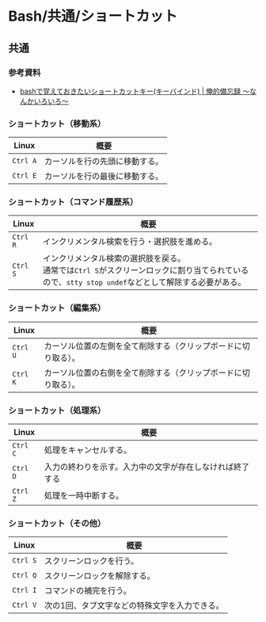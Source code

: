 # Bash/共通/ショートカット

## 共通

### 参考資料

- [bashで覚えておきたいショートカットキー(キーバインド) | 俺的備忘録 〜なんかいろいろ〜](https://orebibou.com/ja/home/201506/20150629_001/)

### ショートカット（移動系）

| Linux    | 概要                           |
| -------- | ------------------------------ |
| `Ctrl A` | カーソルを行の先頭に移動する。 |
| `Ctrl E` | カーソルを行の最後に移動する。 |

### ショートカット（コマンド履歴系）

| Linux    | 概要                                                                                         |
|----------|--------------------------------------------------------------------------------------------|
| `Ctrl R` | インクリメンタル検索を行う・選択肢を進める。                                                                     |
| `Ctrl S` | インクリメンタル検索の選択肢を戻る。<br />通常では`Ctrl S`がスクリーンロックに割り当てられているので、`stty stop undef`などとして解除する必要がある。 |

### ショートカット（編集系）

| Linux    | 概要                                                         |
| -------- | ------------------------------------------------------------ |
| `Ctrl U` | カーソル位置の左側を全て削除する（クリップボードに切り取る）。 |
| `Ctrl K` | カーソル位置の右側を全て削除する（クリップボードに切り取る）。 |

### ショートカット（処理系）

| Linux    | 概要                           |
|----------|------------------------------|
| `Ctrl C` | 処理をキャンセルする。                  |
| `Ctrl D` | 入力の終わりを示す。入力中の文字が存在しなければ終了する |
| `Ctrl Z` | 処理を一時中断する。                   |

### ショートカット（その他）

| Linux    | 概要                                          |
| -------- | --------------------------------------------- |
| `Ctrl S` | スクリーンロックを行う。                      |
| `Ctrl Q` | スクリーンロックを解除する。                  |
| `Ctrl I` | コマンドの補完を行う。                        |
| `Ctrl V` | 次の1回、タブ文字などの特殊文字を入力できる。 |
